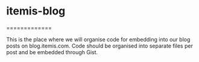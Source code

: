 # itemis-blog
=============

This is the place where we will organise code for embedding into our blog posts on blog.itemis.com.
Code should be organised into separate files per post and be embedded through Gist.
